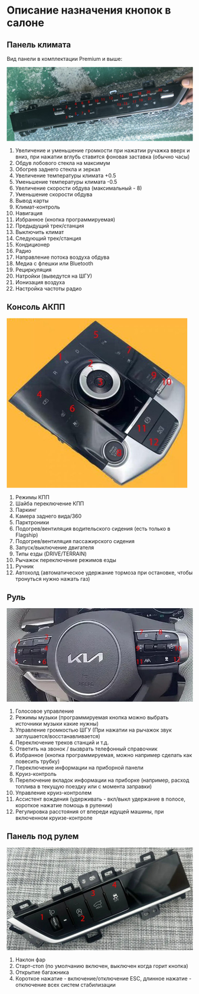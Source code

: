 # Описание назначения кнопок в салоне
## Панель климата
Вид панели в комплектации Premium и выше:

![Image title](../images/climat_panel.jpg)


1.  Увеличение и уменьшение громкости  при нажатии ручажка вверх и вниз, при нажатии вглубь ставится фоновая заставка (обычно часы)
2. Обдув лобового стекла на максимум
3. Обогрев заднего стекла и зеркал
4. Увеличение температуры климата +0.5
5. Уменьшение температуры климата -0.5
6. Увеличение скорости обдува (максимальный - 8)
7. Уменьшение скорости обдува
8. Вывод карты
9. Климат-контроль
10.  Навигация
11. Избранное (кнопка программируемая)
12. Предыдущий трек/станция
13. Выключить климат
14. Следующий трек/станция
15. Кондиционер
16. Радио
17. Направление потока воздуха обдува
18. Медиа с флешки или Bluetooth
19. Рециркуляция
20. Натройки (выведутся на ШГУ)
21. Ионизация воздуха
22. Настройка частоты радио

## Консоль АКПП

![Image title](../images/akpp_panel.jpg)

1. Режимы КПП 
2. Шайба переключение КПП
3. Паркинг
4. Камера заднего вида/360
5. Парктроники
6. Подогрев/вентиляция водительского сидения (есть только в Flagship)
7. Подогрев/вентиляция пассажирского сидения
8. Запуск/выключение двигателя
9. Типы езды (DRIVE/TERRAIN)
10. Рычажок переключение режимов езды
11. Ручник
12. Автохолд (автоматическое удержание тормоза при остановке, чтобы тронуться нужно нажать газ)

## Руль

![Image title](../images/wheel.jpg)

1. Голосовое управление
2. Режимы музыки (программируемая кнопка можно выбрать источники музыки какие нужны)
3. Управление громкостью ШГУ (При нажатии на рычажок звук заглушается/восстанавливается)
4. Переключение треков станций и т.д.
5. Ответить на звонок / вызврать телефонный справочник
6. Избранное (кнопка программируемая, можно например сделать как повесить трубку)
7. Переключение информации на приборной панели
8. Круиз-контроль
9. Перелючение вкладок информации на приборке (например, расход топлива в текущую поездку или с момента заправки)
10. Управление круиз-контролем 
11. Ассистент вождения (удерживать -  вкл/выкл удержание в полосе, короткое нажатие помощь в рулении)
12. Регулировка расстояния от впереди идущей машины, при включенном круизе-контроле

## Панель под рулем

![Image title](../images/glass_panel.jpg)

1. Наклон фар
2. Старт-стоп (по умолчанию включен, выключен когда горит кнопка)
3. Открытие багажника
4. Короткое нажатие - включение/отключение ESC, длинное нажатие - отключение всех систем стабилизации
